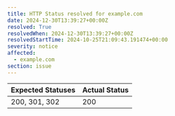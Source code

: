```yaml
---
title: HTTP Status resolved for example.com
date: 2024-12-30T13:39:27+00:00Z
resolved: True
resolvedWhen: 2024-12-30T13:39:27+00:00Z
resolvedStartTime: 2024-10-25T21:09:43.191474+00:00
severity: notice
affected:
  - example.com
section: issue
---
```


| Expected Statuses | Actual Status  |
|-------------------|----------------|
| 200, 301, 302 | 200 |
